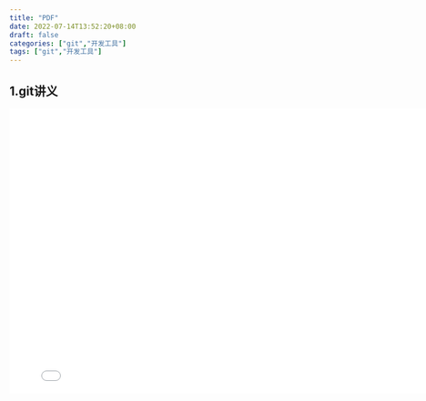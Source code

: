 ```yaml
---
title: "PDF"
date: 2022-07-14T13:52:20+08:00
draft: false
categories: ["git","开发工具"]
tags: ["git","开发工具"]
---
```

## 1.git讲义

<iframe src="pdf\Git讲义.pdf" style="width:800px; height:500px;" frameborder="0"></iframe>
